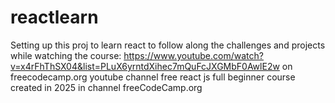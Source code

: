 # reactlearn
Setting up this proj to learn react 
to follow along the challenges and projects while watching the course:
https://www.youtube.com/watch?v=x4rFhThSX04&list=PLuX6yrntdXihec7mQuFcJXGMbF0AwlE2w  on freecodecamp.org youtube channel
free react js full beginner course created in 2025 in channel freeCodeCamp.org
